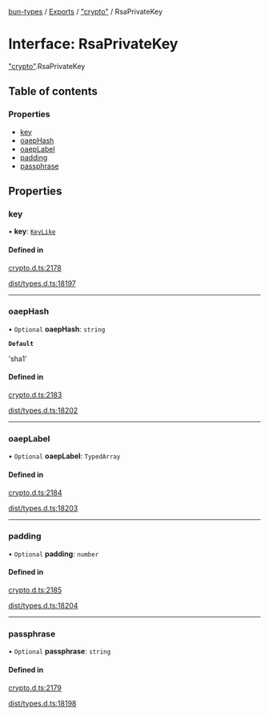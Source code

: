 [bun-types](../README.md) / [Exports](../modules.md) / ["crypto"](../modules/crypto_.md) / RsaPrivateKey

# Interface: RsaPrivateKey

["crypto"](../modules/crypto_.md).RsaPrivateKey

## Table of contents

### Properties

- [key](crypto_.RsaPrivateKey.md#key)
- [oaepHash](crypto_.RsaPrivateKey.md#oaephash)
- [oaepLabel](crypto_.RsaPrivateKey.md#oaeplabel)
- [padding](crypto_.RsaPrivateKey.md#padding)
- [passphrase](crypto_.RsaPrivateKey.md#passphrase)

## Properties

### key

• **key**: [`KeyLike`](../modules/crypto_.md#keylike)

#### Defined in

[crypto.d.ts:2178](https://github.com/valgaze/bun-types/blob/5e53f27/crypto.d.ts#L2178)

[dist/types.d.ts:18197](https://github.com/valgaze/bun-types/blob/5e53f27/dist/types.d.ts#L18197)

___

### oaepHash

• `Optional` **oaepHash**: `string`

**`Default`**

'sha1'

#### Defined in

[crypto.d.ts:2183](https://github.com/valgaze/bun-types/blob/5e53f27/crypto.d.ts#L2183)

[dist/types.d.ts:18202](https://github.com/valgaze/bun-types/blob/5e53f27/dist/types.d.ts#L18202)

___

### oaepLabel

• `Optional` **oaepLabel**: `TypedArray`

#### Defined in

[crypto.d.ts:2184](https://github.com/valgaze/bun-types/blob/5e53f27/crypto.d.ts#L2184)

[dist/types.d.ts:18203](https://github.com/valgaze/bun-types/blob/5e53f27/dist/types.d.ts#L18203)

___

### padding

• `Optional` **padding**: `number`

#### Defined in

[crypto.d.ts:2185](https://github.com/valgaze/bun-types/blob/5e53f27/crypto.d.ts#L2185)

[dist/types.d.ts:18204](https://github.com/valgaze/bun-types/blob/5e53f27/dist/types.d.ts#L18204)

___

### passphrase

• `Optional` **passphrase**: `string`

#### Defined in

[crypto.d.ts:2179](https://github.com/valgaze/bun-types/blob/5e53f27/crypto.d.ts#L2179)

[dist/types.d.ts:18198](https://github.com/valgaze/bun-types/blob/5e53f27/dist/types.d.ts#L18198)
